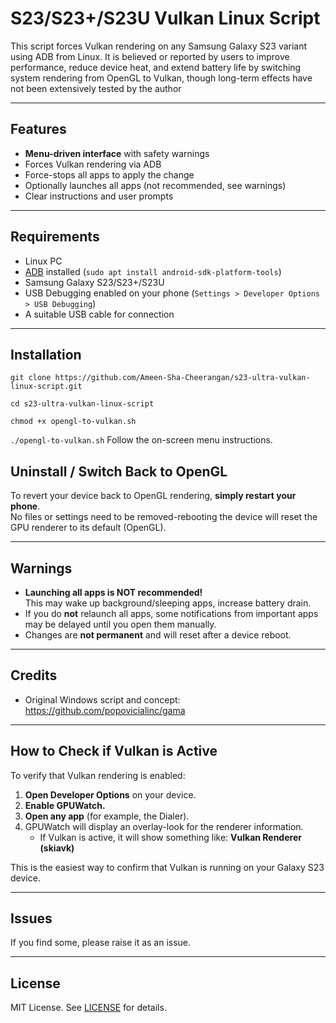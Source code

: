 # S23/S23+/S23U Vulkan Linux Script

This script forces Vulkan rendering on any Samsung Galaxy S23 variant using ADB from Linux. It is believed or reported by users to improve performance, reduce device heat, and extend battery life by switching system rendering from OpenGL to Vulkan, though long-term effects have not been extensively tested by the author

---

## Features

- **Menu-driven interface** with safety warnings
- Forces Vulkan rendering via ADB
- Force-stops all apps to apply the change
- Optionally launches all apps (not recommended, see warnings)
- Clear instructions and user prompts

---

## Requirements

- Linux PC
- [ADB](https://developer.android.com/tools/adb) installed (`sudo apt install android-sdk-platform-tools`)
- Samsung Galaxy S23/S23+/S23U
- USB Debugging enabled on your phone (`Settings > Developer Options > USB Debugging`)
- A suitable USB cable for connection

---

## Installation
`git clone https://github.com/Ameen-Sha-Cheerangan/s23-ultra-vulkan-linux-script.git`

`cd s23-ultra-vulkan-linux-script`

`chmod +x opengl-to-vulkan.sh`

`./opengl-to-vulkan.sh`
Follow the on-screen menu instructions.


## Uninstall / Switch Back to OpenGL

To revert your device back to OpenGL rendering, **simply restart your phone**.  
No files or settings need to be removed-rebooting the device will reset the GPU renderer to its default (OpenGL).


---

## Warnings

- **Launching all apps is NOT recommended!**  
  This may wake up background/sleeping apps, increase battery drain.  
- If you do **not** relaunch all apps, some notifications from important apps may be delayed until you open them manually.
- Changes are **not permanent** and will reset after a device reboot.

---

## Credits

- Original Windows script and concept: https://github.com/popovicialinc/gama
---

## How to Check if Vulkan is Active

To verify that Vulkan rendering is enabled:

1. **Open Developer Options** on your device.
2. **Enable GPUWatch.**
3. **Open any app** (for example, the Dialer).
4. GPUWatch will display an overlay-look for the renderer information.
   - If Vulkan is active, it will show something like: **Vulkan Renderer (skiavk)**

This is the easiest way to confirm that Vulkan is running on your Galaxy S23 device.

---
## Issues

If you find some, please raise it as an issue.

---
## License

MIT License. See [LICENSE](LICENSE) for details.
